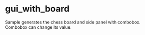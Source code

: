 # gui_with_board

Sample generates the chess board and side panel with combobox. Combobox can change its value.
